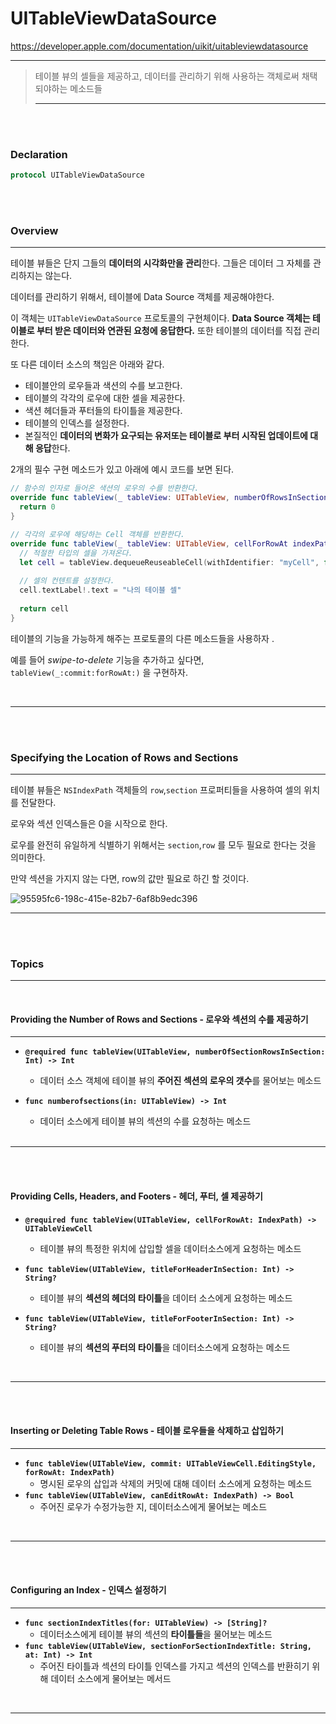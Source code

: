 # UITableViewDataSource

https://developer.apple.com/documentation/uikit/uitableviewdatasource

---

> 테이블 뷰의 셀들을 제공하고,  데이터를 관리하기 위해 사용하는 객체로써 채택되야하는 메소드들
>
> ---



<br>

<br>

### Declaration

```swift
protocol UITableViewDataSource
```

<br><br>

### Overview

---

테이블 뷰들은 단지 그들의 **데이터의 시각화만을 관리**한다. 그들은 데이터 그 자체를 관리하지는 않는다.

데이터를 관리하기 위해서, 테이블에 Data Source 객체를 제공해야한다.

이 객체는 `UITableViewDataSource` 프로토콜의 구현체이다.  **Data Source 객체는 테이블로 부터 받은 데이터와 연관된 요청에 응답한다.** 또한 테이블의 데이터를 직접 관리한다. 

또 다른 데이터 소스의 책임은 아래와 같다.

- 테이블안의 로우들과 색션의 수를 보고한다.
- 테이블의 각각의 로우에 대한 셀을 제공한다.
- 색션 헤더들과 푸터들의 타이틀을 제공한다.
- 테이블의 인덱스를 설정한다.
- 본질적인 **데이터의 변화가 요구되는 유저또는 테이블로 부터 시작된 업데이트에 대해 응답**한다.



2개의 필수 구현 메소드가 있고 아래에 예시 코드를 보면 된다.

```swift
// 함수의 인자로 들어온 색션의 로우의 수를 반환한다.
override func tableView(_ tableView: UITableView, numberOfRowsInSection section:Int) -> Int {
  return 0
}

// 각각의 로우에 해당하는 Cell 객체를 반환한다.
override func tableView(_ tableView: UITableView, cellForRowAt indexPath: IndexPath) -> UITableViewCell {
  // 적절한 타입의 셀을 가져온다.
  let cell = tableView.dequeueReuseableCell(withIdentifier: "myCell", for: indexPath)
 
  // 셀의 컨텐트를 설정한다.
  cell.textLabel!.text = "나의 테이블 셀"
  
  return cell
}
```



테이블의 기능을 가능하게 해주는 프로토콜의 다른 메소드들을 사용하자 .

예를 들어 *swipe-to-delete* 기능을 추가하고 싶다면, `tableView(_:commit:forRowAt:)`  을 구현하자.

<br>

---

<br>

<br>

### Specifying the Location of Rows and Sections

---

테이블 뷰들은 `NSIndexPath` 객체들의 `row`,`section` 프로퍼티들을 사용하여 셀의 위치를 전달한다.

로우와 섹션 인덱스들은  0을 시작으로 한다. 

로우를 완전히 유일하게 식별하기 위해서는 `section`,`row` 를 모두 필요로 한다는 것을 의미한다.

만약 섹션을 가지지 않는 다면, row의 값만 필요로 하긴 할 것이다.

![95595fc6-198c-415e-82b7-6af8b9edc396](https://user-images.githubusercontent.com/39197978/62734556-447c3f00-ba64-11e9-9a7b-b8f350e575f6.png)



---

<br>

<br>

### Topics

---

<br>

#### Providing the Number of Rows and Sections - 로우와 섹션의 수를 제공하기

---

- **`@required func tableView(UITableView, numberOfSectionRowsInSection: Int) -> Int`**

  - 데이터 소스 객체에 테이블 뷰의 **주어진 섹션의 로우의 갯수**를  물어보는 메소드

- **`func numberofsections(in: UITableView) -> Int`**

  - 데이터 소스에게 테이블 뷰의 섹션의 수를 요청하는 메소드

  <br>

---

<br><br>

#### Providing Cells, Headers, and Footers - 헤더, 푸터, 셀 제공하기

- **`@required func tableView(UITableView, cellForRowAt: IndexPath) -> UITableViewCell`**
  - 테이블 뷰의 특정한 위치에 삽입할 셀을 데이터소스에게 요청하는 메소드

- **`func tableView(UITableView, titleForHeaderInSection: Int) -> String?`** 
  - 테이블 뷰의 **섹션의 헤더의 타이틀**을 데이터 소스에게 요청하는 메소드
- **`func tableView(UITableView, titleForFooterInSection: Int) -> String?`**
  - 테이블 뷰의 **섹션의 푸터의 타이틀**을 데이터소스에게 요청하는 메소드

<br>

---

<br><br>

#### Inserting or Deleting Table Rows - 테이블 로우들을 삭제하고 삽입하기

---

- **`func tableView(UITableView, commit: UITableViewCell.EditingStyle, forRowAt: IndexPath)`**
  - 명시된 로우의 삽입과 삭제의 커밋에 대해 데이터 소스에게 요청하는 메소드
- **`func tableView(UITableView, canEditRowAt: IndexPath) -> Bool`**
  - 주어진 로우가 수정가능한 지, 데이터소스에게 물어보는 메소드

<br>

---

<br><br>

####  Configuring an Index - 인덱스 설정하기

---

- **`func sectionIndexTitles(for: UITableView) -> [String]?`**
  - 데이터소스에게 테이블 뷰의 섹션의 **타이틀들**을 물어보는 메소드
- **`func tableView(UITableView, sectionForSectionIndexTitle: String, at: Int) -> Int`**
  - 주어진 타이틀과 섹션의 타이틀 인덱스를 가지고 섹션의 인덱스를 반환히기 위해 데이터 소스에게 물어보는 메서드

<br>

---

